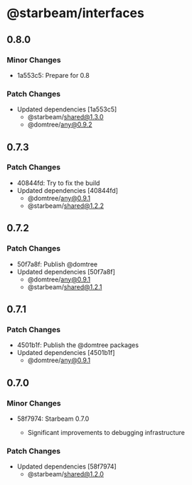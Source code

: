 # @starbeam/interfaces

## 0.8.0

### Minor Changes

- 1a553c5: Prepare for 0.8

### Patch Changes

- Updated dependencies [1a553c5]
  - @starbeam/shared@1.3.0
  - @domtree/any@0.9.2

## 0.7.3

### Patch Changes

- 40844fd: Try to fix the build
- Updated dependencies [40844fd]
  - @domtree/any@0.9.1
  - @starbeam/shared@1.2.2

## 0.7.2

### Patch Changes

- 50f7a8f: Publish @domtree
- Updated dependencies [50f7a8f]
  - @domtree/any@0.9.1
  - @starbeam/shared@1.2.1

## 0.7.1

### Patch Changes

- 4501b1f: Publish the @domtree packages
- Updated dependencies [4501b1f]
  - @domtree/any@0.9.1

## 0.7.0

### Minor Changes

- 58f7974: Starbeam 0.7.0

  - Significant improvements to debugging infrastructure

### Patch Changes

- Updated dependencies [58f7974]
  - @starbeam/shared@1.2.0
